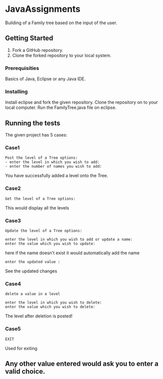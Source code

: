# JavaAssignments

Building of a Family tree based on the input of the user.

## Getting Started

1) Fork a GitHub repository.
2) Clone the forked repository to your local system.

### Prerequisities

Basics of Java,
Eclipse or any Java IDE.

### Installing

Install eclipse and fork the given repository.
Clone the repository on to your local computer.
Run the FamilyTree.java file on eclipse.

## Running the tests

The given project has 5 cases:

### Case1
```
Post the level of a Tree options:
- enter the level in which you wish to add:
- enter the number of names you wish to add:

```
You have successfully added a level onto the Tree.

### Case2

```
Get the level of a Tree options:
```

This would display all the levels

### Case3

```
Update the level of a Tree options:

enter the level in which you wish to add or update a name:
enter the value which you wish to update:
```

here if the name doesn't exist it would automatically add the name

```
enter the updated value :
```

See the updated changes

### Case4

```
delete a value in a level

enter the level in which you wish to delete:
enter the value which you wish to delete:
```
The level after deletion is posted!

### Case5

```
EXIT
```

Used for exiting

## Any other value entered would ask you to enter a valid choice.



